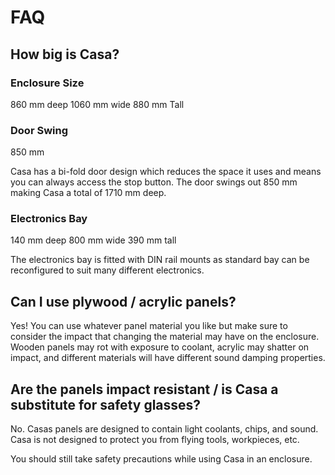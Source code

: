 # FAQ

## How big is Casa?
### Enclosure Size
860 mm deep
1060 mm wide
880 mm Tall 

### Door Swing
850 mm

Casa has a bi-fold door design which reduces the space it uses and means you can always access the stop button. The door swings out 850 mm making Casa a total of 1710 mm deep.

### Electronics Bay
140 mm deep
800 mm wide
390 mm tall

The electronics bay is fitted with DIN rail mounts as standard bay can be reconfigured to suit many different electronics. 

## Can I use plywood / acrylic panels?
Yes! You can use whatever panel material you like but make sure to consider the impact that changing the material may have on the enclosure. Wooden panels may rot with exposure to coolant, acrylic may shatter on impact, and different materials will have different sound damping properties. 

## Are the panels impact resistant / is Casa a substitute for safety glasses?
No. Casas panels are designed to contain light coolants, chips, and sound. Casa is not designed to protect you from flying tools, workpieces, etc.

You should still take safety precautions while using Casa in an enclosure.